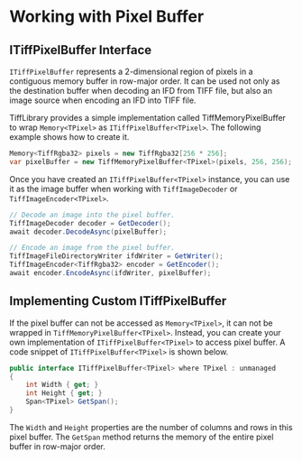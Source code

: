# Working with Pixel Buffer

## ITiffPixelBuffer<TPixel> Interface

`ITiffPixelBuffer` represents a 2-dimensional region of pixels in a contiguous memory buffer in row-major order. It can be used not only as the destination buffer when decoding an IFD from TIFF file, but also an image source when encoding an IFD into TIFF file.

TiffLibrary provides a simple implementation 
called TiffMemoryPixelBuffer to wrap `Memory<TPixel>` as `ITiffPixelBuffer<TPixel>`. The following example shows how to create it.

``` csharp
Memory<TiffRgba32> pixels = new TiffRgba32[256 * 256];
var pixelBuffer = new TiffMemoryPixelBuffer<TPixel>(pixels, 256, 256);
```

Once you have created an `ITiffPixelBuffer<TPixel>` instance, you can use it as the image buffer when working with `TiffImageDecoder` or `TiffImageEncoder<TPixel>`.

``` csharp
// Decode an image into the pixel buffer.
TiffImageDecoder decoder = GetDecoder();
await decoder.DecodeAsync(pixelBuffer);

// Encode an image from the pixel buffer.
TiffImageFileDirectoryWriter ifdWriter = GetWriter();
TiffImageEncoder<TiffRgba32> encoder = GetEncoder();
await encoder.EncodeAsync(ifdWriter, pixelBuffer);
```

## Implementing Custom ITiffPixelBuffer

If the pixel buffer can not be accessed as `Memory<TPixel>`, it can not be wrapped in `TiffMemoryPixelBuffer<TPixel>`. Instead, you can create your own implementation of `ITiffPixelBuffer<TPixel>` to access pixel buffer. A code snippet of `ITiffPixelBuffer<TPixel>` is shown below.

```csharp
public interface ITiffPixelBuffer<TPixel> where TPixel : unmanaged
{
    int Width { get; }
    int Height { get; }
    Span<TPixel> GetSpan();
}
```

The `Width` and `Height` properties are the number of columns and rows in this pixel buffer. The `GetSpan` method returns the memory of the entire pixel buffer in row-major order.

